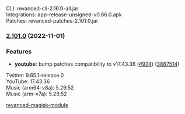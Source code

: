 CLI: revanced-cli-2.16.0-all.jar  
Integrations: app-release-unsigned-v0.66.0.apk  
Patches: revanced-patches-2.101.0.jar  
### [2.101.0](https://github.com/revanced/revanced-patches/compare/v2.100.3...v2.101.0) (2022-11-01)
### Features
* **youtube:** bump patches compatibility to v17.43.36 ([#924](https://github.com/revanced/revanced-patches/issues/924)) ([3867514](https://github.com/revanced/revanced-patches/commit/38675144dcb616474a047bcf8f7e1bf1f668ea46))

  
Twitter: 9.65.1-release.0  
YouTube: 17.43.36  
Music (arm64-v8a): 5.29.52  
Music (arm-v7a): 5.29.52  

[revanced-magisk-module](https://github.com/j-hc/revanced-magisk-module)  

